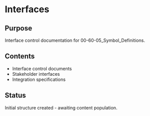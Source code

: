 # Interfaces

## Purpose
Interface control documentation for 00-60-05_Symbol_Definitions.

## Contents
- Interface control documents
- Stakeholder interfaces
- Integration specifications

## Status
Initial structure created - awaiting content population.

